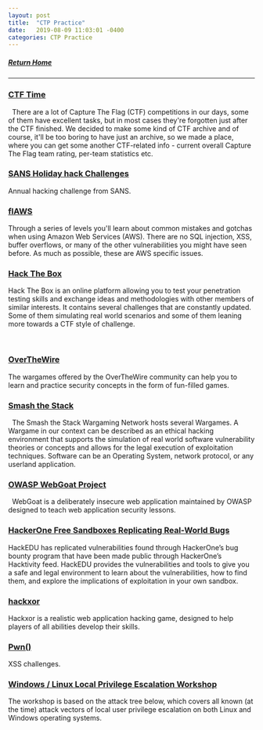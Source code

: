 ```yaml
---
layout: post
title:  "CTP Practice"
date:   2019-08-09 11:03:01 -0400
categories: CTP Practice
---
```


##### [Return Home](https://thegetch.github.io/penetration/testing/resources/2020/07/24/Home/)

---

### [CTF Time](https://ctftime.org/)
 
There are a lot of Capture The Flag (CTF) competitions in our days, some of them have excellent tasks, but in most cases they're forgotten just after the CTF finished. We decided to make some kind of CTF archive and of course, it'll be too boring to have just an archive, so we made a place, where you can get some another CTF-related info - current overall Capture The Flag team rating, per-team statistics etc.

### [SANS Holiday hack Challenges](https://holidayhackchallenge.com/past-challenges/)

Annual hacking challenge from SANS.


### [flAWS](http://flaws.cloud/)

Through a series of levels you'll learn about common mistakes and gotchas when using Amazon Web Services (AWS). There are no SQL injection, XSS, buffer overflows, or many of the other vulnerabilities you might have seen before. As much as possible, these are AWS specific issues. 



### [Hack The Box](https://www.hackthebox.eu/)

Hack The Box is an online platform allowing you to test your penetration testing skills and exchange ideas and methodologies with other members of similar interests. It contains several challenges that are constantly updated. Some of them simulating real world scenarios and some of them leaning more towards a CTF style of challenge.


 
### [OverTheWire](http://overthewire.org/wargames/)

The wargames offered by the OverTheWire community can help you to learn and practice security concepts in the form of fun-filled games.
 


### [Smash the Stack](http://smashthestack.org/)
 
 The Smash the Stack Wargaming Network hosts several Wargames. A Wargame in our context can be described as an ethical hacking environment that supports the simulation of real world software vulnerability theories or concepts and allows for the legal execution of exploitation techniques. Software can be an Operating System, network protocol, or any userland application.
 


### [OWASP WebGoat Project](https://www.owasp.org/index.php/Category:OWASP_WebGoat_Project)
 
WebGoat is a deliberately insecure web application maintained by OWASP designed to teach web application security lessons.
 


### [HackerOne Free Sandboxes Replicating Real-World Bugs](https://hackedu.io/hacktivity/)

HackEDU has replicated vulnerabilities found through HackerOne’s bug bounty program that have been made public through HackerOne’s Hacktivity feed. HackEDU provides the vulnerabilities and tools to give you a safe and legal environment to learn about the vulnerabilities, how to find them, and explore the implications of exploitation in your own sandbox.



### [hackxor](https://hackxor.net/)

Hackxor is a realistic web application hacking game, designed to help players of all abilities develop their skills. 



### [Pwn()](https://xss.pwnfunction.com/)

XSS challenges.



### [Windows / Linux Local Privilege Escalation Workshop](https://github.com/sagishahar/lpeworkshop)

The workshop is based on the attack tree below, which covers all known (at the time) attack vectors of local user privilege escalation on both Linux and Windows operating systems. 


